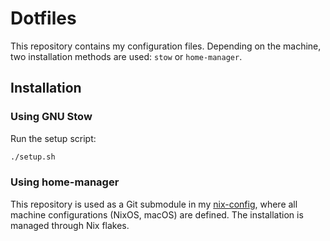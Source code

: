# Dotfiles

This repository contains my configuration files. Depending on the machine, two installation methods are used: `stow` or `home-manager`.

## Installation

### Using GNU Stow

Run the setup script:

```sh
./setup.sh
```

### Using home-manager

This repository is used as a Git submodule in my [nix-config](https://github.com/philingood/nix-config), where all machine configurations (NixOS, macOS) are defined. The installation is managed through Nix flakes.
